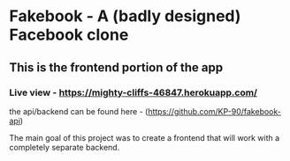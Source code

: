 # Fakebook - A (badly designed) Facebook clone

## This is the frontend portion of the app

### Live view - https://mighty-cliffs-46847.herokuapp.com/

the api/backend can be found here - (https://github.com/KP-90/fakebook-api)


The main goal of this project was to create a frontend that will work with a completely separate backend. 